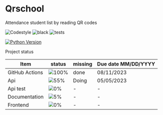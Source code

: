 # Qrschool
Attendance student list by reading QR codes 


![Codestyle](https://img.shields.io/badge/code%20style-black-000000.svg) ![black](https://github.com/selobu/qrschool/actions/workflows/black.yml/badge.svg) ![tests](https://github.com/selobu/qrschool/actions/workflows/test.yml/badge.svg)

[![Python Version](https://img.shields.io/badge/python-3.8%20%7C%203.9%20%7C%203.10%20%7C%203.11-blue)](https://www.python.org/downloads/release/python-390/)


Project status

Item   | status | missing | Due date MM/DD/YYYY
----|-----|------|----
GitHub Actions |  ![100%](https://progress-bar.dev/100) | done | 08/11/2023
Api | ![55%](https://progress-bar.dev/55) | Doing | 05/05/2023
Api test | ![0%](https://progress-bar.dev/0) | - | -
Documentation | ![5%](https://progress-bar.dev/5) | - | - 
Frontend | ![0%](https://progress-bar.dev/0) | - | -
